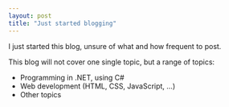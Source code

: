 ```yaml
---
layout: post
title: "Just started blogging"
---
```


I just started this blog, unsure of what and how frequent to post.

This blog will not cover one single topic, but a range of topics:

- Programming in .NET, using C#
- Web development (HTML, CSS, JavaScript, …)
- Other topics